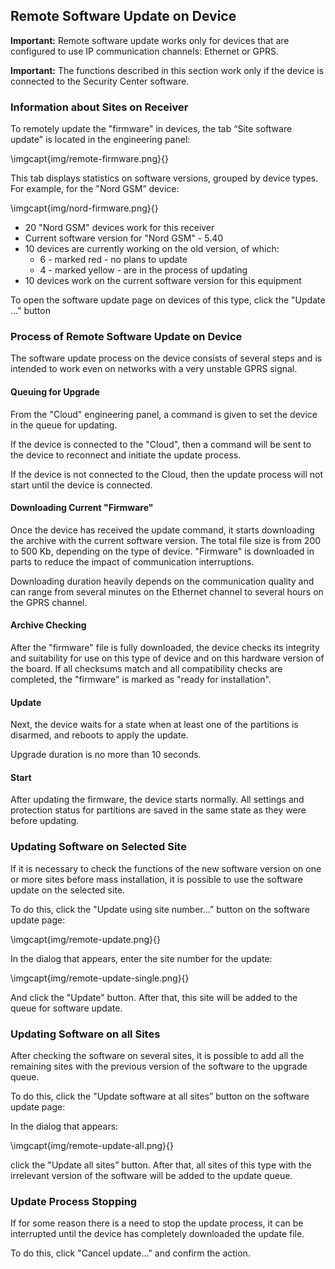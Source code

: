 ## Remote Software Update on Device

**Important:** Remote software update works only for devices that are configured to use IP communication channels: Ethernet or GPRS.

**Important:** The functions described in this section work only if the device is connected to the Security Center software.

### Information about Sites on Receiver

To remotely update the "firmware" in devices, the tab “Site software update" is located in the engineering panel:

\imgcapt{img/remote-firmware.png}{}

This tab displays statistics on software versions, grouped by device types. For example, for the "Nord GSM” device:

\imgcapt{img/nord-firmware.png}{}

* 20 "Nord GSM" devices work for this receiver
* Current software version for "Nord GSM" - 5.40
* 10 devices are currently working on the old version, of which:
  * 6 - marked red - no plans to update
  * 4 - marked yellow - are in the process of updating
* 10 devices work on the current software version for this equipment

To open the software update page on devices of this type, click the "Update ..." button

### Process of Remote Software Update on Device

The software update process on the device consists of several steps and is intended to work even on networks with a very unstable GPRS signal.

#### Queuing for Upgrade

From the "Cloud" engineering panel, a command is given to set the device in the queue for updating.

If the device is connected to the "Cloud", then a command will be sent to the device to reconnect and initiate the update process.

If the device is not connected to the Cloud, then the update process will not start until the device is connected.

#### Downloading Current "Firmware"

Once the device has received the update command, it starts downloading the archive with the current software version. The total file size is from 200 to 500 Kb, depending on the type of device. "Firmware" is downloaded in parts to reduce the impact of communication interruptions.

Downloading duration heavily depends on the communication quality and can range from several minutes on the Ethernet channel to several hours on the GPRS channel.

#### Archive Checking

After the "firmware" file is fully downloaded, the device checks its integrity and suitability for use on this type of device and on this hardware version of the board. If all checksums match and all compatibility checks are completed, the "firmware" is marked as "ready for installation".

#### Update

Next, the device waits for a state when at least one of the partitions is disarmed, and reboots to apply the update.

Upgrade duration is no more than 10 seconds.

#### Start

After updating the firmware, the device starts normally. All settings and protection status for partitions are saved in the same state as they were before updating.

### Updating Software on Selected Site

If it is necessary to check the functions of the new software version on one or more sites before mass installation, it is possible to use the software update on the selected site.

To do this, click the "Update using site number...” button on the software update page:

\imgcapt{img/remote-update.png}{}

In the dialog that appears, enter the site number for the update:

\imgcapt{img/remote-update-single.png}{}

And click the "Update" button. After that, this site will be added to the queue for software update.

### Updating Software on all Sites

After checking the software on several sites, it is possible to add all the remaining sites with the previous version of the software to the upgrade queue.

To do this, click the "Update software at all sites” button on the software update page:

In the dialog that appears:

\imgcapt{img/remote-update-all.png}{}

click the "Update all sites” button. After that, all sites of this type with the irrelevant version of the software will be added to the update queue.

### Update Process Stopping

If for some reason there is a need to stop the update process, it can be interrupted until the device has completely downloaded the update file.

To do this, click "Cancel update..." and confirm the action.

